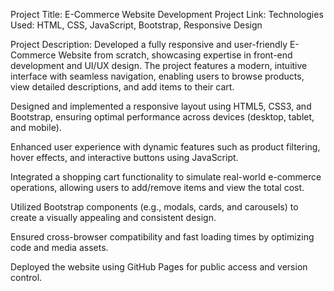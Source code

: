 Project Title: E-Commerce Website Development
Project Link:
Technologies Used: HTML, CSS, JavaScript, Bootstrap, Responsive Design

Project Description:
Developed a fully responsive and user-friendly E-Commerce Website from scratch, showcasing expertise in front-end development and UI/UX design. The project features a modern, intuitive interface with seamless navigation, enabling users to browse products, view detailed descriptions, and add items to their cart.

Designed and implemented a responsive layout using HTML5, CSS3, and Bootstrap, ensuring optimal performance across devices (desktop, tablet, and mobile).

Enhanced user experience with dynamic features such as product filtering, hover effects, and interactive buttons using JavaScript.

Integrated a shopping cart functionality to simulate real-world e-commerce operations, allowing users to add/remove items and view the total cost.

Utilized Bootstrap components (e.g., modals, cards, and carousels) to create a visually appealing and consistent design.

Ensured cross-browser compatibility and fast loading times by optimizing code and media assets.

Deployed the website using GitHub Pages for public access and version control.
